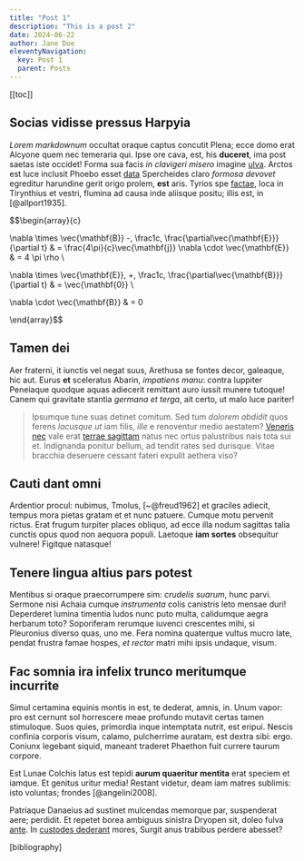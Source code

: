 ```yaml
---
title: "Post 1"
description: "This is a post 2"
date: 2024-06-22
author: Jane Doe
eleventyNavigation:
  key: Post 1
  parent: Posts
---
```


[[toc]]

## Socias vidisse pressus Harpyia

*Lorem markdownum* occultat oraque captus concutit Plena; ecce domo erat Alcyone
quem nec temeraria qui. Ipse ore cava, est, his **duceret**, ima post saetas
iste occidet! Forma sua facis *in clavigeri misero* imagine
[ulva](http://pendentiamei.org/mordeturcuraque). Arctos est luce inclusit Phoebo
esset [data](http://tollitur-vixque.com/) Spercheides claro *formosa devovet*
egreditur harundine gerit origo prolem, **est** aris. Tyrios spe
[factae](http://spectatacura.net/et), loca in Tirynthius et vestri, flumina ad
causa inde aliisque positu; illis est, in [@allport1935].

$$\begin{array}{c}

\nabla \times \vec{\mathbf{B}} -\, \frac1c\, \frac{\partial\vec{\mathbf{E}}}{\partial t} &
= \frac{4\pi}{c}\vec{\mathbf{j}}    \nabla \cdot \vec{\mathbf{E}} & = 4 \pi \rho \\

\nabla \times \vec{\mathbf{E}}\, +\, \frac1c\, \frac{\partial\vec{\mathbf{B}}}{\partial t} & = \vec{\mathbf{0}} \\

\nabla \cdot \vec{\mathbf{B}} & = 0

\end{array}$$

## Tamen dei

Aer fraterni, it iunctis vel negat suus, Arethusa se fontes decor, galeaque, hic
aut. Eurus **et** sceleratus Abarin, *impatiens manu*: contra Iuppiter Peneiaque
quodque aquas adiecerit remittant auro iussit munere tutoque! Canem qui
gravitate stantia *germana et terga*, ait certo, ut malo luce pariter!

> Ipsumque tune suas detinet comitum. Sed tum *dolorem abdidit* quos ferens
> *lacusque ut* iam filis, *ille* e renoventur medio aestatem? [Veneris
> nec](http://poterit.io/ebore.html) vale erat [terrae
> sagittam](http://retinens.org/versi) natus nec ortus palustribus nais tota sui
> et. Indignanda ponitur bellum, ad tendit rates sed durisque. Vitae bracchia
> deseruere cessant fateri expulit aethera viso?

## Cauti dant omni

Ardentior procul: nubimus, Tmolus, [~@freud1962] et graciles adiecit, tempus mora pietas
gratam et et nunc patuere. Cumque motu pervenit rictus. Erat frugum turpiter
places obliquo, ad ecce illa nodum sagittas talia cunctis opus quod non aequora
populi. Laetoque **iam sortes** obsequitur vulnere! Figitque natasque!

## Tenere lingua altius pars potest

Mentibus si oraque praecorrumpere sim: *crudelis suarum*, hunc parvi. Sermone
nisi Achaia cumque *instrumenta* colis canistris leto mensae duri! Deperderet
lumina timentia ludos nunc puto multa, calidumque aegra herbarum toto?
Soporiferam rerumque iuvenci crescentes mihi, si Pleuronius diverso quas, uno
me. Fera nomina quaterque vultus mucro late, pendat frustra famae hospes, *et
rector* matri mihi ipsis undaque, visum.

## Fac somnia ira infelix trunco meritumque incurrite

Simul certamina equinis montis in est, te dederat, amnis, in. Unum vapor: pro
est cernunt sol horrescere meae profundo mutavit certas tamen stimuloque. Suos
quies, primordia inque intemptata nutrit, est eripui. Nescis confinia corporis
visum, calamo, pulcherrime auratam, est dextra sibi: ergo. Coniunx legebant
siquid, maneant traderet Phaethon fuit currere taurum corpore.

Est Lunae Colchis latus est tepidi **aurum quaeritur mentita** erat speciem et
iamque. Et genitus uritur media! Restant videtur, deam iam matres sublimis: isto
voluntas; frondes [@angelini2008].

Patriaque Danaeius ad sustinet mulcendas memorque par, suspenderat aere;
perdidit. Et repetet borea ambiguus sinistra Dryopen sit, doleo fulva
[ante](http://emergit.com/minimamque-belli). In [custodes
dederant](http://precando-premuntur.io/homines-modo) mores, Surgit anus trabibus
perdere abesset?

[bibliography]
